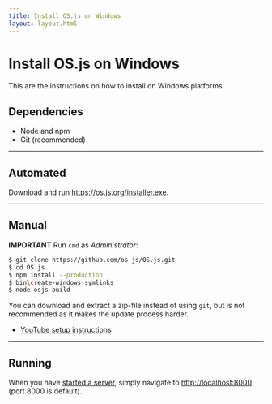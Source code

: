 ```yaml
---
title: Install OS.js on Windows
layout: layout.html
---
```


# Install OS.js on Windows

This are the instructions on how to install on Windows platforms.

## Dependencies

- Node and npm
- Git (recommended)

---

## Automated

Download and run https://os.js.org/installer.exe.

---

## Manual

**IMPORTANT** Run `cmd` as *Administrator*:

```bash
$ git clone https://github.com/os-js/OS.js.git
$ cd OS.js
$ npm install --production
$ bin\create-windows-symlinks
$ node osjs build
```

You can download and extract a zip-file instead of using `git`, but is not recommended as it makes the update process harder.

- [YouTube setup instructions](https://www.youtube.com/watch?v=Cj3OdxTdGGc)

---

## Running

When you have [started a server](/manual/server), simply navigate to [http://localhost:8000](http://localhost:8000) (port 8000 is default).
